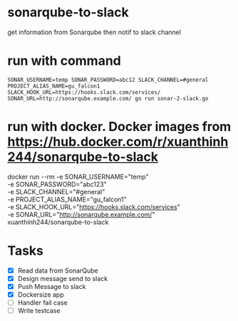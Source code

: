# sonarqube-to-slack
get information from Sonarqube then notif to slack channel
# run with command

```
SONAR_USERNAME=temp SONAR_PASSWORD=abc12 SLACK_CHANNEL=#general PROJECT_ALIAS_NAME=gu_falcon1 SLACK_HOOK_URL=https://hooks.slack.com/services/ SONAR_URL=http://sonarqube.example.com/ go run sonar-2-slack.go
```

# run with docker. Docker images from https://hub.docker.com/r/xuanthinh244/sonarqube-to-slack

docker run --rm -e SONAR_USERNAME="temp"   \
-e SONAR_PASSWORD="abc123" \
-e SLACK_CHANNEL="#general" \
-e PROJECT_ALIAS_NAME="gu_falcon1" \
-e SLACK_HOOK_URL="https://hooks.slack.com/services" \
-e SONAR_URL="http://sonarqube.example.com/" xuanthinh244/sonarqube-to-slack


# Tasks

- [x] Read data from SonarQube
- [x] Design message send to slack
- [x] Push Message to slack
- [x] Dockersize app
- [ ] Handler fail case
- [ ] Write testcase
